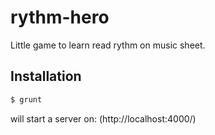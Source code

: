 rythm-hero
==========

Little game to learn read rythm on music sheet.

Installation
------------
```sh
$ grunt
```
will start a server on: (http://localhost:4000/)

